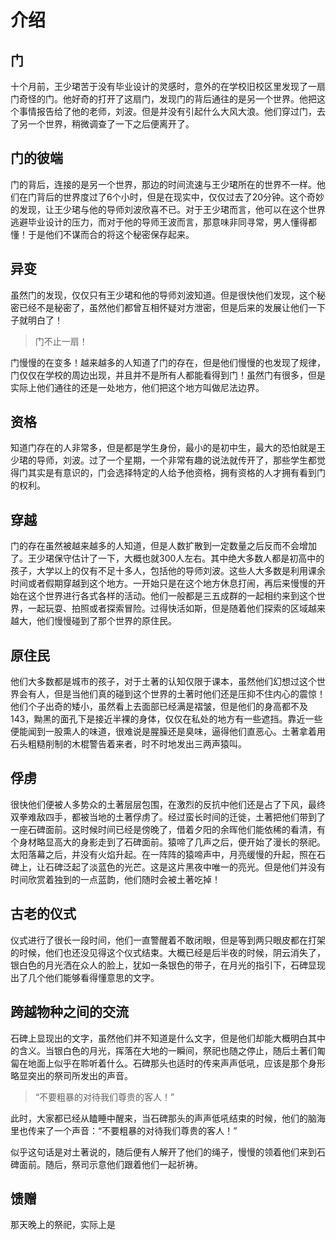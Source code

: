 # 介绍

## 门

十个月前，王少珺苦于没有毕业设计的灵感时，意外的在学校旧校区里发现了一扇门奇怪的门。他好奇的打开了这扇门，发现门的背后通往的是另一个世界。他把这个事情报告给了他的老师，刘波。但是并没有引起什么大风大浪。他们穿过门，去了另一个世界，稍微调查了一下之后便离开了。

## 门的彼端

门的背后，连接的是另一个世界，那边的时间流速与王少珺所在的世界不一样。他们在门背后的世界度过了6个小时，但是在现实中，仅仅过去了20分钟。这个奇妙的发现，让王少珺与他的导师刘波欣喜不已。对于王少珺而言，他可以在这个世界逃避毕业设计的压力，而对于他的导师王波而言，那意味非同寻常，男人懂得都懂！于是他们不谋而合的将这个秘密保存起来。

## 异变

虽然门的发现，仅仅只有王少珺和他的导师刘波知道。但是很快他们发现，这个秘密已经不是秘密了，虽然他们都曾互相怀疑对方泄密，但是后来的发展让他们一下子就明白了！

>  门不止一扇！

门慢慢的在变多！越来越多的人知道了门的存在，但是他们慢慢的也发现了规律，门仅仅在学校的周边出现，并且并不是所有人都能看得到门！虽然门有很多，但是实际上他们通往的还是一处地方，他们把这个地方叫做尼法边界。

## 资格

知道门存在的人非常多，但是都是学生身份，最小的是初中生，最大的恐怕就是王少珺的导师，刘波。过了一个星期，一个非常有趣的说法就传开了，那些学生都觉得门其实是有意识的，门会选择特定的人给予他资格，拥有资格的人才拥有看到门的权利。

## 穿越

门的存在虽然被越来越多的人知道，但是人数扩散到一定数量之后反而不会增加了。王少珺保守估计了一下，大概也就300人左右。其中绝大多数人都是初高中的孩子，大学以上的仅有不足十多人，包括他的导师刘波。这些人大多数是利用课余时间或者假期穿越到这个地方。一开始只是在这个地方休息打闹，再后来慢慢的开始在这个世界进行各式各样的活动。他们一般都是三五成群的一起相约来到这个世界，一起玩耍、拍照或者探索冒险。过得快活如斯，但是随着他们探索的区域越来越大，他们慢慢碰到了那个世界的原住民。

## 原住民

他们大多数都是城市的孩子，对于土著的认知仅限于课本，虽然他们幻想过这个世界会有人，但是当他们真的碰到这个世界的土著时他们还是压抑不住内心的震惊！他们个子出奇的矮小，虽然看上去面部已经满是褶皱，但是他们的身高都不及143，黝黑的面孔下是接近半裸的身体，仅仅在私处的地方有一些遮挡。靠近一些便能闻到一股熏人的味道，很难说是腥臊还是臭味，逼得他们直恶心。土著拿着用石头粗糙削制的木棍警告着来者，时不时地发出三两声猿叫。

## 俘虏

很快他们便被人多势众的土著层层包围，在激烈的反抗中他们还是占了下风，最终双拳难敌四手，都被当地的土著俘虏了。经过蛮长时间的迁徙，土著把他们带到了一座石碑面前。这时候时间已经是傍晚了，借着夕阳的余晖他们能依稀的看清，有个身材略显高大的身影走到了石碑面前。猿啼了几声之后，便开始了漫长的祭祀。太阳落幕之后，并没有火焰升起。在一阵阵的猿啼声中，月亮缓慢的升起，照在石碑上，让石碑泛起了淡蓝色的光芒。这是这片黑夜中唯一的亮光。但是他们并没有时间欣赏着独到的一点蓝韵，他们随时会被土著吃掉！

## 古老的仪式

仪式进行了很长一段时间，他们一直警醒着不敢闭眼，但是等到两只眼皮都在打架的时候，他们也还没见得这个仪式结束。大概已经是后半夜的时候，阴云消失了，银白色的月光洒在众人的脸上，犹如一条银色的带子，在月光的指引下，石碑显现出了几个他们能够看得懂意思的文字。

## 跨越物种之间的交流

石碑上显现出的文字，虽然他们并不知道是什么文字，但是他们却能大概明白其中的含义。当银白色的月光，挥落在大地的一瞬间，祭祀也随之停止，随后土著们匍匐在地面上似乎在聆听着什么。石碑那头也适时的传来声声低吼，应该是那个身形略显突出的祭司所发出的声音。

> “不要粗暴的对待我们尊贵的客人！”

此时，大家都已经从瞌睡中醒来，当石碑那头的声声低吼结束的时候，他们的脑海里也传来了一个声音：“不要粗暴的对待我们尊贵的客人！”

似乎这句话是对土著说的，随后便有人解开了他们的绳子，慢慢的领着他们来到石碑面前。随后，祭司示意他们跟着他们一起祈祷。

## 馈赠

那天晚上的祭祀，实际上是